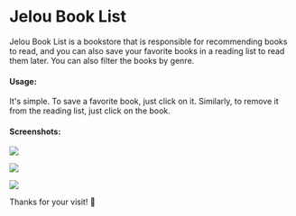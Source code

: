 # Jelou Book List

Jelou Book List is a bookstore that is responsible for recommending books to read, and you can also save your favorite books in a reading list to read them later. You can also filter the books by genre.

#### **Usage:**

It's simple. To save a favorite book, just click on it. Similarly, to remove it from the reading list, just click on the book.

#### **Screenshots:**

![](https://imgur.com/0IY3XB2.png)

![](https://imgur.com/k3Gp1qU.png)

![](https://imgur.com/795PxMw.png)

Thanks for your visit! 📖
